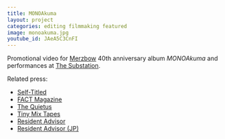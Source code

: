 ```yaml
---
title: MONOAkuma
layout: project
categories: editing filmmaking featured
image: monoakuma.jpg
youtube_id: JAeA5C3CnFI
---
```


Promotional video for [Merzbow] 40th anniversary album _MONOAkuma_ and
performances at [The Substation].

Related press:

- [Self-Titled](http://www.self-titledmag.com/2018/11/05/merzbow-guide-lawrence-english-feature/)
- [FACT Magazine](http://www.factmag.com/2018/11/05/merzbow-monoakuma-40th-anniversary/)
- [The Quietus](http://thequietus.com/articles/25617-merbow-40th-anniversary-live-record)
- [Tiny Mix Tapes](https://www.tinymixtapes.com/news/merzbow-celebrates-40th-anniversary-new-album-monoakuma-room40)
- [Resident Advisor](https://www.residentadvisor.net/news/42767)
- [Resident Advisor (JP)](https://jp.residentadvisor.net/news/42770)

[merzbow]: http://merzbow.net
[the substation]: https://thesubstation.org.au/
